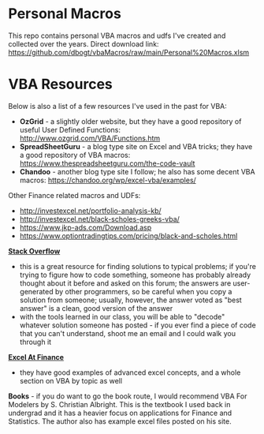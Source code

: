 # Personal Macros
This repo contains personal VBA macros and udfs I've created and collected over the years.
Direct download link: https://github.com/dbogt/vbaMacros/raw/main/Personal%20Macros.xlsm

# VBA Resources
Below is also a list of a few resources I've used in the past for VBA:
- **OzGrid** - a slightly older website, but they have a good repository of useful User Defined Functions: http://www.ozgrid.com/VBA/Functions.htm
- **SpreadSheetGuru** - a blog type site on Excel and VBA tricks; they have a good repository of VBA macros: https://www.thespreadsheetguru.com/the-code-vault
- **Chandoo** - another blog type site I follow; he also has some decent VBA macros: https://chandoo.org/wp/excel-vba/examples/

Other Finance related macros and UDFs:
- http://investexcel.net/portfolio-analysis-kb/
- http://investexcel.net/black-scholes-greeks-vba/
- https://www.jkp-ads.com/Download.asp
- https://www.optiontradingtips.com/pricing/black-and-scholes.html


**[Stack Overflow](https://stackoverflow.com/)**
- this is a great resource for finding solutions to typical problems; if you're trying to figure how to code something, someone has probably already thought about it before and asked on this forum; the answers are user-generated by other programmers, so be careful when you copy a solution from someone; usually, however, the answer voted as "best answer" is a clean, good version of the answer
- with the tools learned in our class, you will be able to "decode" whatever solution someone has posted - if you ever find a piece of code that you can't understand, shoot me an email and I could walk you through it

**[Excel At Finance](https://excelatfinance.com/contents/)**
- they have good examples of advanced excel concepts, and a whole section on VBA by topic as well

**Books** - if you do want to go the book route, I would recommend VBA For Modelers by S. Christian Albright. This is the textbook I used back in undergrad and it has a heavier focus on applications for Finance and Statistics. The author also has example excel files posted on his site.
